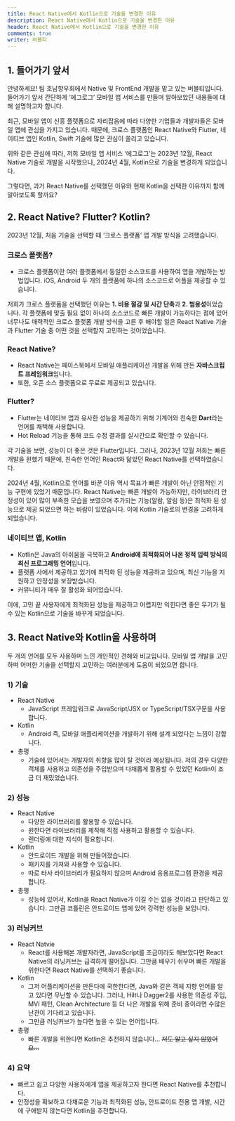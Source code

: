 ```yaml
---
title: React Native에서 Kotlin으로 기술을 변경한 이유
description: React Native에서 Kotlin으로 기술을 변경한 이유
header: React Native에서 Kotlin으로 기술을 변경한 이유
comments: true
writer: 버블티
---
```


## 1. 들어가기 앞서

안녕하세요! 팀 호남향우회에서 Native 및 FrontEnd 개발을 맡고 있는 버블티입니다. 들어가기 앞서 간단하게 ‘에그로그’ 모바일 앱 서비스를 만들며 알아보았던 내용들에 대해 설명하고자 합니다.

최근, 모바일 앱이 신흥 플랫폼으로 자리잡음에 따라 다양한 기업들과 개발자들은 모바일 앱에 관심을 가지고 있습니다. 때문에, 크로스 플랫폼인 React Native와 Flutter, 네이티브 앱인 Kotlin, Swift 기술에 많은 관심이 쏠리고 있습니다.

위와 같은 관심에 따라, 저희 모바일 앱 서비스 ‘에그로그’는 2023년 12월, React Native 기술로 개발을 시작했으나, 2024년 4월, Kotlin으로 기술을 변경하게 되었습니다.

그렇다면, 과거 React Native를 선택했던 이유와 현재 Kotlin을 선택한 이유까지 함께 알아보도록 할까요?

## 2. React Native? Flutter? Kotlin?

2023년 12월, 처음 기술을 선택할 때 ‘크로스 플랫폼’ 앱 개발 방식을 고려했습니다.

### 크로스 플랫폼?

- 크로스 플랫폼이란 여러 플랫폼에서 동일한 소스코드를 사용하여 앱을 개발하는 방법입니다. iOS, Android 두 개의 플랫폼에 하나의 소스코드로 어플을 제공할 수 있습니다.

저희가 크로스 플랫폼을 선택했던 이유는 **1. 비용 절감 및 시간 단축**과 **2. 범용성**이었습니다. 각 플랫폼에 맞출 필요 없이 하나의 소스코드로 빠른 개발이 가능하다는 점에 있어 너무나도 매력적인 크로스 플랫폼 개발 방식을 고른 후 해야할 일은 React Native 기술과 Flutter 기술 중 어떤 것을 선택할지 고민하는 것이었습니다.

### React Native?

- React Native는 페이스북에서 모바일 애플리케이션 개발을 위해 만든 **자바스크립트 프레임워크**입니다.
- 또한, 오픈 소스 플랫폼으로 무료로 제공되고 있습니다.

### Flutter?

- Flutter는 네이티브 앱과 유사한 성능을 제공하기 위해 기계어와 친숙한 **Dart**라는 언어를 채택해 사용합니다.
- Hot Reload 기능을 통해 코드 수정 결과를 실시간으로 확인할 수 있습니다.

각 기술을 보면, 성능이 더 좋은 것은 Flutter입니다. 그러나, 2023년 12월 저희는 빠른 개발을 원했기 때문에, 친숙한 언어인 React와 닮았던 React Native를 선택하였습니다.

2024년 4월, Kotlin으로 언어를 바꾼 이유 역시 목표가 빠른 개발이 아닌 안정적인 기능 구현에 있었기 때문입니다. React Native는 빠른 개발이 가능하지만, 라이브러리 안정성이 있어 많이 부족한 모습을 보였으며 추가되는 기능(알람, 알림 등)은 최적화 된 성능으로 제공 되었으면 하는 바람이 있었습니다. 이에 Kotlin 기술로의 변경을 고려하게 되었습니다.

### 네이티브 앱, Kotlin

- Kotlin은 Java의 아쉬움을 극복하고 **Android에 최적화되어 나온 정적 입력 방식의 최신 프로그래밍 언어**입니다.
- 플랫폼 사에서 제공하고 있기에 최적화 된 성능을 제공하고 있으며, 최신 기능을 지원하고 안정성을 보장받습니다.
- 커뮤니티가 매우 잘 활성화 되어있습니다.

이에, 고민 끝 사용자에게 최적화된 성능을 제공하고 어렵지만 익힌다면 좋은 무기가 될 수 있는 Kotlin으로 기술을 바꾸게 되었습니다.

## 3. React Native와 Kotlin을 사용하며

두 개의 언어를 모두 사용하며 느낀 개인적인 견해와 비교입니다. 모바일 앱 개발을 고민하며 어떠한 기술을 선택할지 고민하는 여러분에게 도움이 되었으면 합니다.

### 1) 기술

- React Native
  - JavaScript 프레임워크로 JavaScript/JSX or TypeScript/TSX구문을 사용합니다.
- Kotlin
  - Android 즉, 모바일 애플리케이션을 개발하기 위해 설계 되었다는 느낌이 강합니다.
- 총평
  - 기술에 있어서는 개발자의 취향을 많이 탈 것이라 예상됩니다. 저의 경우 다양한 객체를 사용하고 의존성을 주입받으며 다채롭게 활용할 수 있었던 Kotlin이 조금 더 재밌었습니다.

### 2) 성능

- React Native
  - 다양한 라이브러리를 활용할 수 있습니다.
  - 원한다면 라이브러리를 제작해 직접 사용하고 활용할 수 있습니다.
  - 렌더링에 대한 지식이 필요합니다.
- Kotlin
  - 안드로이드 개발을 위해 만들어졌습니다.
  - 패키지를 가져와 사용할 수 있습니다.
  - 따로 타사 라이브러리가 필요하지 않으며 Android 응용프로그램 환경을 제공합니다.
- 총평
  - 성능에 있어서, Kotlin을 React Native가 이길 수는 없을 것이라고 판단하고 있습니다. 그만큼 코틀린은 안드로이드 앱에 있어 강력한 성능을 보입니다.

### 3) 러닝커브

- React Natvie
  - React를 사용해본 개발자라면, JavaScript를 조금이라도 해보았다면 React Native의 러닝커브는 급격하게 떨어집니다. 그만큼 배우기 쉬우며 빠른 개발을 위한다면 React Native를 선택하기 좋습니다.
- Kotlin
  - 그저 어플리케이션을 만든다에 국한한다면, Java와 같은 객체 지향 언어를 알고 있다면 무난할 수 있습니다. 그러나, Hilt나 Dagger2를 사용한 의존성 주입, MVI 패턴, Clean Architecture 등 더 나은 개발을 위해 준비 중이라면 수많은 난관이 기다리고 있습니다.
  - 그만큼 러닝커브가 높다면 높을 수 있는 언어입니다.
- 총평
  - 빠른 개발을 위한다면 Kotlin은 추천하지 않습니다… ~~저도 알고 싶지 않았어요…~~

### 4) 요약

- 빠르고 쉽고 다양한 사용자에게 앱을 제공하고자 한다면 React Native를 추천합니다.
- 안정성을 확보하고 다채로운 기능과 최적화된 성능, 안드로이드 전용 앱 개발, 시간에 구애받지 않는다면 Kotlin을 추천합니다.
